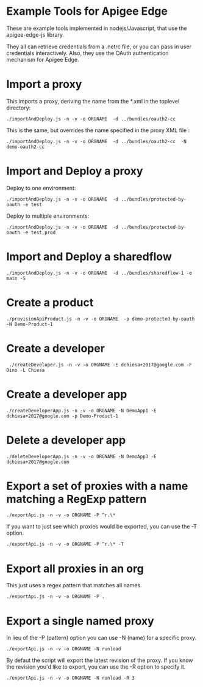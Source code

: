 # Example Tools for Apigee Edge

These are example tools implemented in nodejs/Javascript, that use the apigee-edge-js library.

They all can retrieve credentials from a .netrc file, or you can pass in user credentials interactively.
Also, they use the OAuth authentication mechanism for Apigee Edge.


# Import a proxy

This imports a proxy, deriving the name from the *.xml in the toplevel directory:
```
./importAndDeploy.js -n -v -o ORGNAME  -d ../bundles/oauth2-cc
```

This is the same, but overrides the name specified in the proxy XML file :

```
./importAndDeploy.js -n -v -o ORGNAME  -d ../bundles/oauth2-cc  -N demo-oauth2-cc
```

# Import and Deploy a proxy

Deploy to one environment:
```
./importAndDeploy.js -n -v -o ORGNAME  -d ../bundles/protected-by-oauth -e test
```
Deploy to multiple environments:

```
./importAndDeploy.js -n -v -o ORGNAME  -d ../bundles/protected-by-oauth -e test,prod
```


# Import and Deploy a sharedflow

```
./importAndDeploy.js -n -v -o ORGNAME  -d ../bundles/sharedflow-1 -e main -S

```

# Create a product

```
./provisionApiProduct.js -n -v -o ORGNAME  -p demo-protected-by-oauth -N Demo-Product-1
```


# Create a developer

```
 ./createDeveloper.js -n -v -o ORGNAME -E dchiesa+2017@google.com -F Dino -L Chiesa

```

# Create a developer app

```
./createDeveloperApp.js -n -v -o ORGNAME -N DemoApp1 -E dchiesa+2017@google.com -p Demo-Product-1
```


# Delete a developer app

```
./deleteDeveloperApp.js -n -v -o ORGNAME -N DemoApp3 -E dchiesa+2017@google.com

```


# Export a set of proxies with a name matching a RegExp pattern

```
./exportApi.js -n -v -o ORGNAME -P ^r.\*

```

If you  want to just see which proxies would be exported, you can use the -T option.

```
./exportApi.js -n -v -o ORGNAME -P ^r.\* -T

```


# Export all proxies in an org

This just uses a regex pattern that matches all names.

```
./exportApi.js -n -v -o ORGNAME -P .

```


# Export a single named proxy

In lieu of the -P (pattern) option you can use -N (name) for a specific proxy.


```
./exportApi.js -n -v -o ORGNAME -N runload

```

By defaut the script will export the latest revision of the proxy.
If you know  the revision you'd like to export, you can use the -R option to specify it.


```
./exportApi.js -n -v -o ORGNAME -N runload -R 3

```


